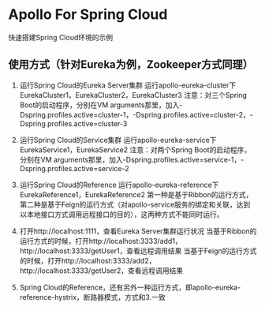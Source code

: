 # Apollo For Spring Cloud

快速搭建Spring Cloud环境的示例

## 使用方式（针对Eureka为例，Zookeeper方式同理）
1. 运行Spring Cloud的Eureka Server集群
   运行apollo-eureka-cluster下EurekaCluster1，EurekaCluster2，EurekaCluster3
   注意：对三个Spring Boot的启动程序，分别在VM arguments那里，加入-Dspring.profiles.active=cluster-1，-Dspring.profiles.active=cluster-2，-Dspring.profiles.active=cluster-3
   
2. 运行Spring Cloud的Service集群
   运行apollo-eureka-service下EurekaService1，EurekaService2
   注意：对两个Spring Boot的启动程序，分别在VM arguments那里，加入-Dspring.profiles.active=service-1，-Dspring.profiles.active=service-2
   
3. 运行Spring Cloud的Reference
   运行apollo-eureka-reference下EurekaReference1，EurekaReference2
   第一种是基于Ribbon的运行方式，第二种是基于Feign的运行方式（对apollo-service服务的绑定和关联，达到以本地接口方式调用远程接口的目的），这两种方式不能同时运行。
   
4. 打开http://localhost:1111，查看Eureka Server集群运行状况
   当基于Ribbon的运行方式的时候，打开http://localhost:3333/add1，http://localhost:3333/getUser1，查看远程调用结果
   当基于Feign的运行方式的时候，打开http://localhost:3333/add2，http://localhost:3333/getUser2，查看远程调用结果

5. Spring Cloud的Reference，还有另外一种运行方式，即apollo-eureka-reference-hystrix，断路器模式，方式和3.一致